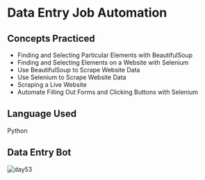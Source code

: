# Data Entry Job Automation
## Concepts Practiced
- Finding and Selecting Particular Elements with BeautifulSoup
- Finding and Selecting Elements on a Website with Selenium
- Use BeautifulSoup to Scrape Website Data
- Use Selenium to Scrape Website Data
- Scraping a Live Website
- Automate Filling Out Forms and Clicking Buttons with Selenium
## Language Used
Python
## Data Entry Bot
![day53](https://user-images.githubusercontent.com/98851253/159106845-a11f9d81-3660-456b-b3eb-b3e2e40d3c7b.gif)
